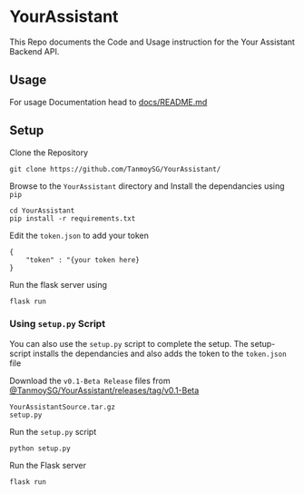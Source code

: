 # YourAssistant


This Repo documents the Code and Usage instruction for the Your Assistant Backend API.

## Usage

For usage Documentation head to [docs/README.md](docs/README.md)

## Setup

Clone the Repository
```
git clone https://github.com/TanmoySG/YourAssistant/
```

Browse to the `YourAssistant` directory and Install the dependancies using `pip`
```
cd YourAssistant
pip install -r requirements.txt
```

Edit the `token.json` to add your token
```
{
    "token" : "{your token here}
}
```

Run the flask server using 
```
flask run
```

### Using `setup.py` Script

You can also use the `setup.py` script to complete the setup. The setup-script installs the dependancies and also adds the token to the `token.json` file

Download the `v0.1-Beta Release` files from [@TanmoySG/YourAssistant/releases/tag/v0.1-Beta](https://github.com/TanmoySG/YourAssistant/releases/tag/v0.1-Beta)

```
YourAssistantSource.tar.gz
setup.py
```

Run the `setup.py` script
```
python setup.py
```
Run the Flask server 
```
flask run
```
